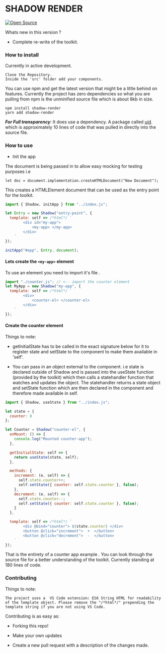 # SHADOW RENDER

[![Open Source](https://badges.frapsoft.com/os/v1/open-source.svg?v=103)](https://opensource.org/)

Whats new in this version ?

- Complete re-write of the toolkit.

### How to install

Currently in active development.

    Clone the Repository.
    Inside the 'src' folder add your components.

You can use npm and get the latest version that might be a little behind on features. Currently the project has zero dependencies so what you are pulling from npm is the unminified source file which is about 8kb in size.

    npm install shadow-render
    yarn add shadow-render

**_For Full transparency_**: It does use a dependency. A package called [uid](https://github.com/lukeed/uid). which is approximately 10 lines of code that was pulled in directly into the source file.

### How to use

- Init the app

The document is being passed in to allow easy mocking for testing purposes i.e

    let doc = document.implementation.createHTMLDocument("New Document");

This creates a HTMLElement document that can be used as the entry point for the toolkit.

```javascript
import { Shadow, initApp } from "../index.js";

let Entry = new Shadow("entry-point", {
  template: self => /*html*/ `
        <div id="my-app">
            <my-app> </my-app>
        </div>
    `
});

initApp("#app", Entry, document);
```

#### Lets create the `<my-app>` element

To use an element you need to import it's file .

```javascript
import "./counter.js"; // <-- import the counter element
let MyApp = new Shadow("my-app", {
  template: self => /*html*/ `
        <div>
            <counter-el> </counter-el> 
        </div>
    `
});
```

#### Create the counter element

Things to note:

- getInitialState has to be called in the exact signature below for it to register state and setState to the component to make them available in 'self'.

- You can pass in an object external to the component. i.e state is declared outside of Shadow and is passed into the useState function (provided by the toolkit) which then calls a statehandler function that watches and updates the object. The statehandler returns a state object and setState function which are then declared in the component and therefore made available in self.

```javascript
import { Shadow, useState } from "../index.js";

let state = {
  counter: 0
};

let Counter = Shadow("counter-el", {
  onMount: () => {
    console.log("Mounted counter-app");
  },

  getInitialState: self => {
    return useState(state, self);
  },

  methods: {
    increment: (e, self) => {
      self.state.counter++;
      self.setState({ counter: self.state.counter }, false);
    },
    decrement: (e, self) => {
      self.state.counter--;
      self.setState({ counter: self.state.counter }, false);
    }
  },

  template: self => /*html*/ `
        <div @bind="counter"> ${state.counter} </div>
        <button @click="increment">  +  </button>
        <button @click="decrement">  -  </button>
    `
});
```

That is the entirety of a counter app example . You can look through the source file for a better understanding of the toolkit. Currently standing at 180 lines of code.

### Contributing

Things to note:

    The project uses a  VS Code extension: ES6 String HTML for readability of the template object. Please remove the "/*html*/" prepending the template string if you are not using VS Code.

Contributing is as easy as:

- Forking this repo!

* Make your own updates

- Create a new pull request with a description of the changes made.
